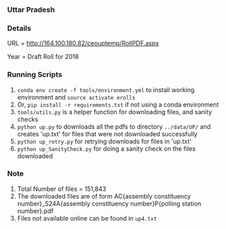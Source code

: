 ### Uttar Pradesh


### Details

URL = http://164.100.180.82/ceouptemp/RollPDF.aspx

Year = Draft Roll for 2018

### Running Scripts

1. `conda env create -f tools/environment.yml` to install working environment and
    `source activate erolls`
2.  Or, `pip install -r requirements.txt` if not using a conda environment
3. `tools/utils.py` is a helper function for downloading files, and sanity checks
4. `python up.py` to downloads all the pdfs to directory `../data/UP/` and creates
    'up.txt' for files that were not downloaded successfully
5. `python up_retry.py` for retrying downloads for files in 'up.txt'
6. `python up_SanityCheck.py` for doing a sanity check on the files downloaded

### Note
1. Total Number of files =  151,843
2. The downloaded files are of form AC{assembly constituency number}_S24A{assembly constituency number}P{polling station number}.pdf
3. Files not available online can be found in ``up4.txt``